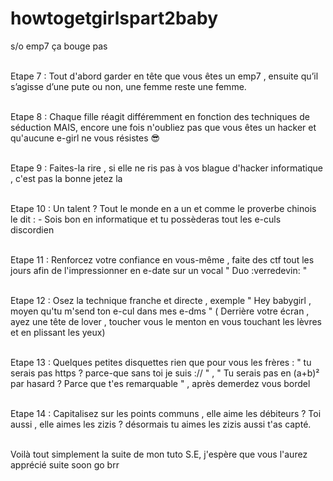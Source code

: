 # howtogetgirlspart2baby
s/o emp7 ça bouge pas

<br> Etape 7 : Tout d'abord garder en tête que vous êtes un emp7 , ensuite qu’il s’agisse d’une pute ou non, une femme reste une femme.

<br> Etape 8 : Chaque fille réagit différemment en fonction des techniques de séduction MAIS, encore une fois n'oubliez pas que vous êtes un hacker et qu'aucune e-girl ne vous résistes :sunglasses:

<br> Etape 9 : Faites-la rire , si elle ne ris pas à vos blague d'hacker informatique , c'est pas la bonne jetez la 

<br> Etape 10 : Un talent ? Tout le monde en a un et comme le proverbe chinois le dit : - Sois bon en informatique et tu possèderas tout les e-culs discordien 

<br> Etape 11 : Renforcez votre confiance en vous-même , faite des ctf tout les jours afin de l'impressionner en e-date sur un vocal " Duo :verredevin: "


<br> Etape 12 : Osez la technique franche et directe , exemple " Hey babygirl , moyen qu'tu m'send ton e-cul dans mes e-dms " ( Derrière votre écran , ayez une tête de lover , toucher vous le menton en vous touchant les lèvres et en plissant les yeux) 

<br> Etape 13 : Quelques petites disquettes rien que pour vous les frères : " tu serais pas https ? parce-que sans toi je suis :// " ,   " Tu serais pas en (a+b)² par hasard ? Parce que t'es remarquable " , après demerdez vous bordel 

<br> Etape 14 : Capitalisez sur les points communs , elle aime les débiteurs ?  Toi aussi , elle aimes les zizis ? désormais tu aimes les zizis aussi t'as capté. 

<br> Voilà tout simplement la suite de mon  tuto S.E, j'espère que vous l'aurez apprécié suite soon go brr 
